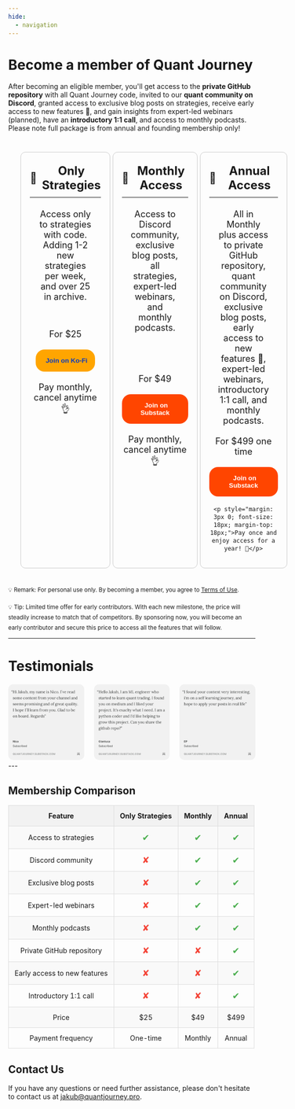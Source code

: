 ```yaml
---
hide:
  - navigation
---
```


# Become a member of Quant Journey

After becoming an eligible member, you'll get access to the <b>private GitHub repository</b> with all Quant Journey code, invited to our <b>quant community on Discord</b>, granted access to exclusive blog posts on strategies, receive early access to new features 🚀, and gain insights from expert-led webinars (planned), have an <b>introductory 1:1 call</b>, and access to monthly podcasts. 
<br>Please note full package is from annual and founding membership only!

<div style="width: 90%; margin: auto; display: flex; justify-content: space-between; margin-top: 40px; margin-bottom: 30px;">

<div style="flex: 1; margin-right: 5px; padding: 18px; border: 1px solid #ccc; border-radius: 10px; text-align: center; display: flex; flex-direction: column; align-items: center;">
  <h3 style="font-size: 24px; font-weight: bold; display: flex; align-items: center; justify-content: center; margin: 5px 0;">
    <span style="font-size: 22px; margin-right: 10px;">🤖</span>
    Only Strategies
  </h3>
  <hr style="width: 100%; margin: 5px 0;">

  <p style="margin: 3px 0; font-size: 18px; margin: 18px">Access only to strategies with code. Adding 1-2 new strategies per week, and over 25 in archive.</p>
  <br><br>
  <p style="margin: 3px 0; font-size: 18px; margin-bottom: 18px">For $25</p>
  <a href="https://ko-fi.com/summary/b0fbef79-0595-4fbe-883e-258d0459e04f">
    <button style="background-color: #ffa500; color: #0c3bbd; font-weight: 600; padding:15px; border: none; border-radius: 18px; margin: 3px 0;">
      <span style="margin-right: 5px;"></span> Join on Ko-Fi 
    </button>
  </a>
  <p style="margin: 3px 0; font-size: 18px; margin-top: 18px;">Pay monthly, cancel anytime 👌</p>
</div>

<div style="flex: 1; margin-right: 5px; padding: 18px; border: 1px solid #ccc; border-radius: 10px; text-align: center; display: flex; flex-direction: column; align-items: center;">
  <h3 style="font-size: 24px; font-weight: bold; display: flex; align-items: center; justify-content: center; margin: 5px 0;">
    <span style="font-size: 22px; margin-right: 10px;">🚀</span>
    Monthly Access
  </h3>
  <hr style="width: 100%; margin: 5px 0;">

  <p style="margin: 3px 0; font-size: 18px; margin: 18px">Access to Discord community, exclusive blog posts, all strategies, expert-led webinars, and monthly podcasts.</p>

  <br><br>
  <p style="margin: 3px 0; font-size: 18px; margin-bottom: 18px">For $49</p>
  <a href="https://quantjourney.substack.com/subscribe?utm_medium=web&utm_source=subscribe-widget-preamble&utm_content=146663764&just_signed_up=true&requires_confirmation=&subscription_id=404282306&referral_token=srhj&next=https%3A%2F%2Fquantjourney.substack.com%2Fp%2Fupdate-to-the-quantjourney-framework">
    <button style="background-color: #FF4500; color: white; font-weight: 600; padding: 15px; border: none; border-radius: 18px; margin: 3px 0;">
      <span style="margin-right: 5px;"></span> Join on Substack
    </button>
  </a>
   <p style="margin: 3px 0; font-size: 18px; margin-top: 18px;">Pay monthly, cancel anytime 👌</p>
  
</div>

<div style="flex: 1; margin-right: 5px; padding: 18px; border: 1px solid #ccc; border-radius: 10px; text-align: center; display: flex; flex-direction: column; align-items: center;">
  <h3 style="font-size: 24px; font-weight: bold; display: flex; align-items: center; justify-content: center; margin: 5px 0;">
    <span style="font-size: 22px; margin-right: 10px;">🚀</span>
    Annual Access
  </h3>
  <hr style="width: 100%; margin: 5px 0;">

  <p style="margin: 3px 0; font-size: 18px; margin: 18px">All in Monthly plus access to private GitHub repository, quant community on Discord, exclusive blog posts, early access to new features 🚀, expert-led webinars, introductory 1:1 call, and monthly podcasts.</p>

  <p style="margin: 3px 0; font-size: 18px; margin-bottom: 18px;">For $499 one time</p>
  <a href="https://quantjourney.substack.com/subscribe?utm_medium=web&utm_source=subscribe-widget-preamble&utm_content=146663764&just_signed_up=true&requires_confirmation=&subscription_id=404282306&referral_token=srhj&next=https%3A%2F%2Fquantjourney.substack.com%2Fp%2Fupdate-to-the-quantjourney-framework">
    <button style="background-color: #FF4500; color: white; font-weight: 600; padding: 15px; border: none; border-radius: 18px; margin: 3px 0;">
      <span style="margin-right: 5px;"></span> Join on Substack
    </button>
  </a>
 
    <p style="margin: 3px 0; font-size: 18px; margin-top: 18px;">Pay once and enjoy access for a year! 🤘</p>

</div>

</div>

<sub>💡 Remark: For personal use only. By becoming a member, you agree to <a href="/terms/terms-of-usage/">Terms of Use</a>.</sub>

<sub>💡 Tip: Limited time offer for early contributors. With each new milestone, the price will steadily increase to match that of competitors. By sponsoring now, you will become an early contributor and secure this price to access all the features that will follow.</sub>

---

# Testimonials

<div style="display: flex; justify-content: space-between; gap: 20px; margin-top: 20px;">
  <div style="flex: 1;">
    <img src="/images/ref_1.jpg" alt="Testimonial 1" style="width: 100%; border-radius: 10px;">
  </div>
  <div style="flex: 1;">
    <img src="/images/ref_2.jpg" alt="Testimonial 2" style="width: 100%; border-radius: 10px;">
  </div>
  <div style="flex: 1;">
    <img src="/images/ref_3.jpg" alt="Testimonial 3" style="width: 100%; border-radius: 10px;">
  </div>
</div>
---

<h2>Membership Comparison</h2>

<style>
  .comparison-table {
    width: 100%;
    border-collapse: collapse;
    margin-bottom: 20px;
  }
  .comparison-table th, .comparison-table td {
    border: 1px solid #ddd;
    padding: 12px;
    text-align: center;
  }
  .comparison-table th {
    background-color: #f2f2f2;
    font-weight: bold;
  }
  .comparison-table tr:nth-child(even) {
    background-color: #f9f9f9;
  }
  .comparison-table tr:hover {
    background-color: #f5f5f5;
  }
  .check {
    color: #4CAF50;
    font-size: 18px;
  }
  .cross {
    color: #F44336;
    font-size: 18px;
  }
</style>

<table class="comparison-table">
  <tr>
    <th>Feature</th>
    <th>Only Strategies</th>
    <th>Monthly</th>
    <th>Annual</th>
  </tr>
  <tr>
    <td>Access to strategies</td>
    <td><span class="check">✔</span></td>
    <td><span class="check">✔</span></td>
    <td><span class="check">✔</span></td>
  </tr>
  <tr>
    <td>Discord community</td>
    <td><span class="cross">✘</span></td>
    <td><span class="check">✔</span></td>
    <td><span class="check">✔</span></td>
  </tr>
  <tr>
    <td>Exclusive blog posts</td>
    <td><span class="cross">✘</span></td>
    <td><span class="check">✔</span></td>
    <td><span class="check">✔</span></td>
  </tr>
  <tr>
    <td>Expert-led webinars</td>
    <td><span class="cross">✘</span></td>
    <td><span class="check">✔</span></td>
    <td><span class="check">✔</span></td>
  </tr>
  <tr>
    <td>Monthly podcasts</td>
    <td><span class="cross">✘</span></td>
    <td><span class="check">✔</span></td>
    <td><span class="check">✔</span></td>
  </tr>
  <tr>
    <td>Private GitHub repository</td>
    <td><span class="cross">✘</span></td>
    <td><span class="cross">✘</span></td>
    <td><span class="check">✔</span></td>
  </tr>
  <tr>
    <td>Early access to new features</td>
    <td><span class="cross">✘</span></td>
    <td><span class="cross">✘</span></td>
    <td><span class="check">✔</span></td>
  </tr>
  <tr>
    <td>Introductory 1:1 call</td>
    <td><span class="cross">✘</span></td>
    <td><span class="cross">✘</span></td>
    <td><span class="check">✔</span></td>
  </tr>
  <tr>
    <td>Price</td>
    <td>$25</td>
    <td>$49</td>
    <td>$499</td>
  </tr>
  <tr>
    <td>Payment frequency</td>
    <td>One-time</td>
    <td>Monthly</td>
    <td>Annual</td>
  </tr>
</table>

## Contact Us

If you have any questions or need further assistance, please don't hesitate to contact us at [jakub@quantjourney.pro](mailto:jakub@quantjourney.pro).
